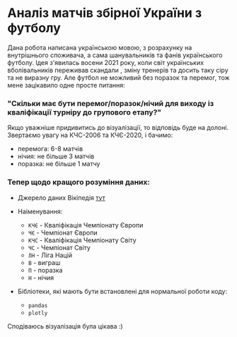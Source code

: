 # Аналіз матчів збірної України з футболу

Дана робота написана українською мовою, з розрахунку на внутрішнього споживача, а сама шанувальників та фанів українського футболу.
Ідея з'явилась восени 2021 року, коли світ українських вболівальників переживав скандали , зміну тренерів та досить таку сіру та не виразну гру.
Але футбол не можливий без поразок та перемог, тож мене зацікавило одне просте питання:

### "Скільки має бути перемог/поразок/нічий для виходу із кваліфікації турніру до групового етапу?"

Якщо уважніше придивитись до візуалізації, то відповідь буде на долоні. Звертаємо увагу на КЧС-2006 та КЧЄ-2020, і бачимо:
-  перемога: 6-8 матчів
-  нічия: не більше 3 матчів
-  поразка:  не більше 1 матчу

### Тепер щодо кращого розуміння даних:


- Джерело даних Вікіпедія [тут](https://uk.wikipedia.org/wiki/%D0%9C%D0%B0%D1%82%D1%87%D1%96_%D0%B7%D0%B1%D1%96%D1%80%D0%BD%D0%BE%D1%97_%D0%A3%D0%BA%D1%80%D0%B0%D1%97%D0%BD%D0%B8_%D0%B7_%D1%84%D1%83%D1%82%D0%B1%D0%BE%D0%BB%D1%83)


- Наіменування:
  - `КЧЄ` - Кваліфікація Чемпіонату Європи
  - `ЧЄ`  - Чемпіонат Європи
  - `КЧС` - Кваліфікація Чемпіонату Світу
  - `ЧС`  - Чемпіонат Світу
  - `ЛН`  - Ліга Націй
  - `В` - виграш
  - `П` - поразка
  - `Н` - нічия


- Бібліотеки, які мають бути встановлені для нормальної роботи коду:
  - `pandas`
  - `plotly`

Сподіваюсь візуалізація була цікава :)



